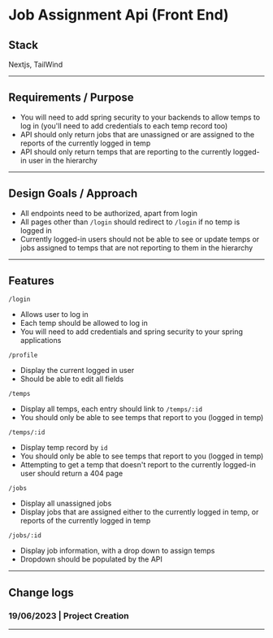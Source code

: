 # Job Assignment Api (Front End)

<!-- ## Demo & Snippets

-   Include hosted link
-   Include images of app if CLI or Client App

--- -->
## Stack
Nextjs, TailWind

---

## Requirements / Purpose


- You will need to add spring security to your backends to allow temps to log in (you'll need to add credentials to each temp record too)
- API should only return jobs that are unassigned or are assigned to the reports of the currently logged in temp
- API should only return temps that are reporting to the currently logged-in user in the hierarchy


---

<!-- ## Build Steps

-   how to build / run project
-   use proper code snippets if there are any commands to run

--- -->

## Design Goals / Approach

-   All endpoints need to be authorized, apart from login
-   All pages other than `/login` should redirect to `/login` if no temp is logged in
-   Currently logged-in users should not be able to see or update temps or jobs assigned to temps that are not reporting to them in the hierarchy
---

## Features

`/login`

-   Allows user to log in
-   Each temp should be allowed to log in
-   You will need to add credentials and spring security to your spring applications

`/profile`

-   Display the current logged in user
-   Should be able to edit all fields

`/temps`

-   Display all temps, each entry should link to `/temps/:id`
-   You should only be able to see temps that report to you (logged in temp)

`/temps/:id`

-   Display temp record by `id`
-   You should only be able to see temps that report to you (logged in temp)
-   Attempting to get a temp that doesn't report to the currently logged-in user should return a 404 page

`/jobs`

-   Display all unassigned jobs
-   Display jobs that are assigned either to the currently logged in temp, or reports of the currently logged in temp

`/jobs/:id`
- Display job information, with a drop down to assign temps
- Dropdown should be populated by the API

---

<!-- ## Known issues

-   Remaining bugs, things that have been left unfixed
-   Features that are buggy / flimsy

--- -->

<!-- ## Future Goals

-   What are the immediate features you'd add given more time

--- -->

## Change logs

### 19/06/2023 | Project Creation
---

<!-- ## What did you struggle with?

-   What? Why? How?

--- -->